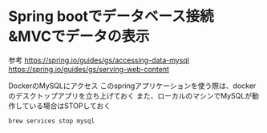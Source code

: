 # Spring bootでデータベース接続　&MVCでデータの表示

参考
https://spring.io/guides/gs/accessing-data-mysql
https://spring.io/guides/gs/serving-web-content


DockerのMySQLにアクセス
このspringアプリケーションを使う際は、dockerのデスクトップアプリを立ち上げておく
また、ローカルのマシンでMySQLが動作している場合はSTOPしておく
```
brew services stop mysql
```